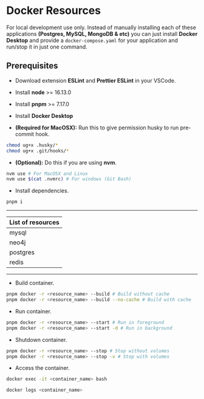 # Docker Resources

For local development use only. Instead of manually installing each of these applications **(Postgres, MySQL, MongoDB & etc)** you can just install **Docker Desktop** and provide a `docker-compose.yaml` for your application and run/stop it in just one command.

## Prerequisites

- Download extension **ESLint** and **Prettier ESLint** in your VSCode.
- Install **node** >= 16.13.0
- Install **pnpm** >= 7.17.0
- Install **Docker Desktop**

- **(Required for MacOSX):** Run this to give permission husky to run pre-commit hook.

```bash
chmod ug+x .husky/*
chmod ug+x .git/hooks/*
```

- **(Optional):** Do this if you are using **nvm**.

```bash
nvm use # For MacOSX and Linux
nvm use $(cat .nvmrc) # For windows (Git Bash)
```

- Install dependencies.

```bash
pnpm i
```

---

| List of resources |
| :---------------- |
| mysql             |
| neo4j             |
| postgres          |
| redis             |

---

- Build container.

```bash
pnpm docker -r <resource_name> --build # Build without cache
pnpm docker -r <resource_name> --build --no-cache # Build with cache
```

- Run container.

```bash
pnpm docker -r <resource_name> --start # Run in foreground
pnpm docker -r <resource_name> --start -d # Run in background
```

- Shutdown container.

```bash
pnpm docker -r <resource_name> --stop # Stop without volumes
pnpm docker -r <resource_name> --stop -v # Stop with volumes
```

- Access the container.

```bash
docker exec -it <container_name> bash
```

```bash
docker logs <container_name>
```
